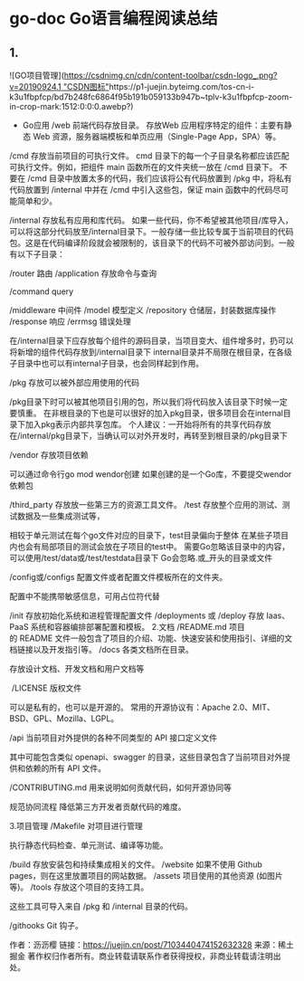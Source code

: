 # go-doc Go语言编程阅读总结
## 1.
![GO项目管理]([https://csdnimg.cn/cdn/content-toolbar/csdn-logo_.png?v=20190924.1 "CSDN图标"](https://p1-juejin.byteimg.com/tos-cn-i-k3u1fbpfcp/bd7b248fc6864f95b191b059133b947b~tplv-k3u1fbpfcp-zoom-in-crop-mark:1512:0:0:0.awebp?)https://p1-juejin.byteimg.com/tos-cn-i-k3u1fbpfcp/bd7b248fc6864f95b191b059133b947b~tplv-k3u1fbpfcp-zoom-in-crop-mark:1512:0:0:0.awebp?)
* Go应用
/web
前端代码存放目录。
存放Web 应用程序特定的组件：主要有静态 Web 资源，服务器端模板和单页应用（Single-Page App，SPA）等。

/cmd
存放当前项目的可执行文件。
cmd 目录下的每一个子目录名称都应该匹配可执行文件。例如，把组件 main 函数所在的文件夹统一放在 /cmd 目录下。
不要在 /cmd 目录中放置太多的代码，我们应该将公有代码放置到 /pkg 中，将私有代码放置到 /internal 中并在 /cmd 中引入这些包，保证 main 函数中的代码尽可能简单和少。

/internal
存放私有应用和库代码。
如果一些代码，你不希望被其他项目/库导入，可以将这部分代码放至/internal目录下。一般存储一些比较专属于当前项目的代码包。这是在代码编译阶段就会被限制的，该目录下的代码不可被外部访问到。一般有以下子目录：

/router 路由
/application 存放命令与查询

/command
query


/middleware 中间件
/model 模型定义
/repository 仓储层，封装数据库操作
/response 响应
/errmsg 错误处理


在/internal目录下应存放每个组件的源码目录，当项目变大、组件增多时，扔可以将新增的组件代码存放到/internal目录下
internal目录并不局限在根目录，在各级子目录中也可以有internal子目录，也会同样起到作用。

/pkg
存放可以被外部应用使用的代码

/pkg目录下时可以被其他项目引用的包，所以我们将代码放入该目录下时候一定要慎重。
在非根目录的下也是可以很好的加入pkg目录，很多项目会在internal目录下加入pkg表示内部共享包库。
个人建议：一开始将所有的共享代码存放在/internal/pkg目录下，当确认可以对外开发时，再转至到根目录的/pkg目录下

/vendor
存放项目依赖

可以通过命令行go mod wendor创建
如果创建的是一个Go库，不要提交wendor依赖包

/third_party
存放放一些第三方的资源工具文件。
/test
存放整个应用的测试、测试数据及一些集成测试等，

相较于单元测试在每个go文件对应的目录下，test目录偏向于整体
在某些子项目内也会有局部项目的测试会放在子项目的test中。
需要Go忽略该目录中的内容，可以使用/test/data或/test/testdata目录下
Go会忽略.或_开头的目录或文件

/config或/configs
配置文件或者配置文件模板所在的文件夹。

配置中不能携带敏感信息，可用占位符代替

/init
存放初始化系统和进程管理配置文件
/deployments 或 /deploy
存放 Iaas、PaaS 系统和容器编排部署配置和模板。
2.文档
/README.md
项目的 README 文件一般包含了项目的介绍、功能、快速安装和使用指引、详细的文档链接以及开发指引等。
/docs
各类文档所在目录。

存放设计文档、开发文档和用户文档等

 /LICENSE
版权文件

可以是私有的，也可以是开源的。
常用的开源协议有：Apache 2.0、MIT、BSD、GPL、Mozilla、LGPL。

/api
当前项目对外提供的各种不同类型的 API 接口定义文件

其中可能包含类似 openapi、swagger 的目录，这些目录包含了当前项目对外提供和依赖的所有 API 文件。

/CONTRIBUTING.md
用来说明如何贡献代码，如何开源协同等

规范协同流程
降低第三方开发者贡献代码的难度。

3.项目管理
/Makefile
对项目进行管理

执行静态代码检查、单元测试、编译等功能。

/build
存放安装包和持续集成相关的文件。
/website
如果不使用 Github pages，则在这里放置项目的网站数据。
/assets
项目使用的其他资源 (如图片等)。
/tools
存放这个项目的支持工具。

这些工具可导入来自 /pkg 和 /internal 目录的代码。

/githooks
Git 钩子。

作者：沥沥樱
链接：https://juejin.cn/post/7103440474152632328
来源：稀土掘金
著作权归作者所有。商业转载请联系作者获得授权，非商业转载请注明出处。

